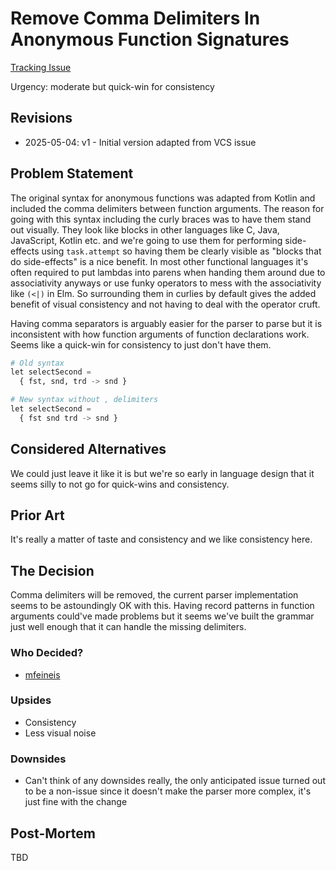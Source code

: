 # Remove Comma Delimiters In Anonymous Function Signatures

[Tracking Issue](https://github.com/canapea/canapea/issues/8)

Urgency: moderate but quick-win for consistency

## Revisions

* 2025-05-04: v1 - Initial version adapted from VCS issue


## Problem Statement

The original syntax for anonymous functions was adapted from Kotlin and included the comma delimiters between function arguments. The reason for going with this syntax including the curly braces was to have them stand out visually. They look like blocks in other languages like C, Java, JavaScript, Kotlin etc. and we're going to use them for performing side-effects using `task.attempt` so having them be clearly visible as "blocks that do side-effects" is a nice benefit. In most other functional languages it's often required to put lambdas into parens when handing them around due to associativity anyways or use funky operators to mess with the associativity like `(<|)` in Elm. So surrounding them in curlies by default gives the added benefit of visual consistency and not having to deal with the operator cruft.

Having comma separators is arguably easier for the parser to parse but it is inconsistent with how function arguments of function declarations work. Seems like a quick-win for consistency to just don't have them.

```python
# Old syntax
let selectSecond =
  { fst, snd, trd -> snd }

# New syntax without , delimiters
let selectSecond =
  { fst snd trd -> snd }
```


## Considered Alternatives

We could just leave it like it is but we're so early in language design that it seems silly to not go for quick-wins and consistency.


## Prior Art

It's really a matter of taste and consistency and we like consistency here.


## The Decision

Comma delimiters will be removed, the current parser implementation seems to be astoundingly OK with this. Having record patterns in function arguments could've made problems but it seems we've built the grammar just well enough that it can handle the missing delimiters.

### Who Decided?

* [mfeineis](https://github.com/mfeineis)

### Upsides

* Consistency
* Less visual noise


### Downsides

* Can't think of any downsides really, the only anticipated issue turned out to be a non-issue since it doesn't make the parser more complex, it's just fine with the change


## Post-Mortem

TBD
